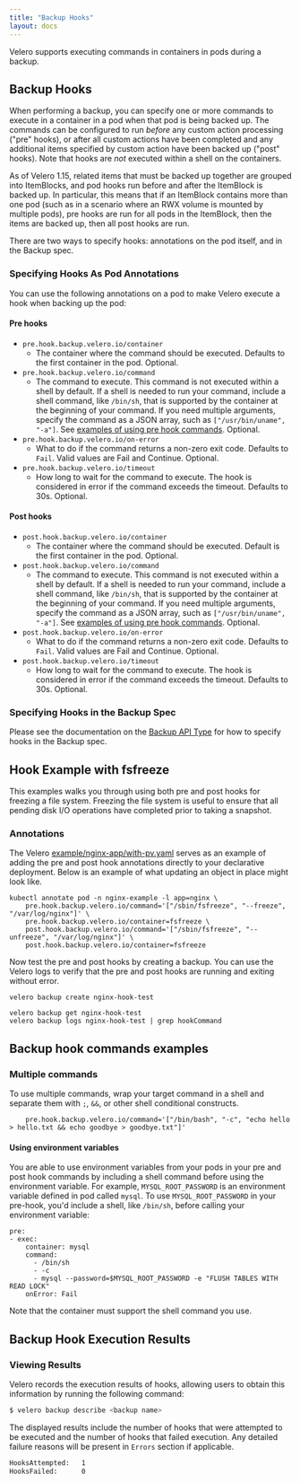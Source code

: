 ```yaml
---
title: "Backup Hooks"
layout: docs
---
```


Velero supports executing commands in containers in pods during a backup.

## Backup Hooks

When performing a backup, you can specify one or more commands to execute in a container in a pod
when that pod is being backed up. The commands can be configured to run *before* any custom action
processing ("pre" hooks), or after all custom actions have been completed and any additional items
specified by custom action have been backed up ("post" hooks). Note that hooks are _not_ executed within a shell
on the containers.

As of Velero 1.15, related items that must be backed up together are grouped into ItemBlocks, and pod hooks run before and after the ItemBlock is backed up.
In particular, this means that if an ItemBlock contains more than one pod (such as in a scenario where an RWX volume is mounted by multiple pods), pre hooks are run for all pods in the ItemBlock, then the items are backed up, then all post hooks are run.

There are two ways to specify hooks: annotations on the pod itself, and in the Backup spec.

### Specifying Hooks As Pod Annotations

You can use the following annotations on a pod to make Velero execute a hook when backing up the pod:

#### Pre hooks

* `pre.hook.backup.velero.io/container`
  * The container where the command should be executed. Defaults to the first container in the pod. Optional.
* `pre.hook.backup.velero.io/command`
  * The command to execute. This command is not executed within a shell by default. If a shell is needed to run your command, include a shell command, like `/bin/sh`, that is supported by the container at the beginning of your command. If you need multiple arguments, specify the command as a JSON array, such as `["/usr/bin/uname", "-a"]`. See [examples of using pre hook commands](#backup-hook-commands-examples). Optional.
* `pre.hook.backup.velero.io/on-error`
  * What to do if the command returns a non-zero exit code.  Defaults to `Fail`. Valid values are Fail and Continue. Optional.
* `pre.hook.backup.velero.io/timeout`
  * How long to wait for the command to execute. The hook is considered in error if the command exceeds the timeout. Defaults to 30s. Optional.


#### Post hooks

* `post.hook.backup.velero.io/container`
  * The container where the command should be executed. Default is the first container in the pod. Optional.
* `post.hook.backup.velero.io/command`
  * The command to execute. This command is not executed within a shell by default. If a shell is needed to run your command, include a shell command, like `/bin/sh`, that is supported by the container at the beginning of your command. If you need multiple arguments, specify the command as a JSON array, such as `["/usr/bin/uname", "-a"]`. See [examples of using pre hook commands](#backup-hook-commands-examples). Optional.
* `post.hook.backup.velero.io/on-error`
  * What to do if the command returns a non-zero exit code.  Defaults to `Fail`. Valid values are Fail and Continue. Optional.
* `post.hook.backup.velero.io/timeout`
  * How long to wait for the command to execute. The hook is considered in error if the command exceeds the timeout. Defaults to 30s. Optional.

### Specifying Hooks in the Backup Spec

Please see the documentation on the [Backup API Type][1] for how to specify hooks in the Backup
spec.

## Hook Example with fsfreeze

This examples walks you through using both pre and post hooks for freezing a file system. Freezing the
file system is useful to ensure that all pending disk I/O operations have completed prior to taking a snapshot.

### Annotations

The Velero [example/nginx-app/with-pv.yaml][2] serves as an example of adding the pre and post hook annotations directly
to your declarative deployment. Below is an example of what updating an object in place might look like.

```shell
kubectl annotate pod -n nginx-example -l app=nginx \
    pre.hook.backup.velero.io/command='["/sbin/fsfreeze", "--freeze", "/var/log/nginx"]' \
    pre.hook.backup.velero.io/container=fsfreeze \
    post.hook.backup.velero.io/command='["/sbin/fsfreeze", "--unfreeze", "/var/log/nginx"]' \
    post.hook.backup.velero.io/container=fsfreeze
```

Now test the pre and post hooks by creating a backup. You can use the Velero logs to verify that the pre and post
hooks are running and exiting without error.

```shell
velero backup create nginx-hook-test

velero backup get nginx-hook-test
velero backup logs nginx-hook-test | grep hookCommand
```

## Backup hook commands examples

### Multiple commands

To use multiple commands, wrap your target command in a shell and separate them with `;`, `&&`, or other shell conditional constructs.

```shell
    pre.hook.backup.velero.io/command='["/bin/bash", "-c", "echo hello > hello.txt && echo goodbye > goodbye.txt"]'
```

#### Using environment variables

You are able to use environment variables from your pods in your pre and post hook commands by including a shell command before using the environment variable. For example, `MYSQL_ROOT_PASSWORD` is an environment variable defined in pod called `mysql`. To use `MYSQL_ROOT_PASSWORD` in your pre-hook, you'd include a shell, like `/bin/sh`, before calling your environment variable:

```
pre:
- exec:
    container: mysql
    command:
      - /bin/sh
      - -c
      - mysql --password=$MYSQL_ROOT_PASSWORD -e "FLUSH TABLES WITH READ LOCK"
    onError: Fail
```

Note that the container must support the shell command you use. 

## Backup Hook Execution Results
### Viewing Results

Velero records the execution results of hooks, allowing users to obtain this information by running the following command:

```bash
$ velero backup describe <backup name>
```

The displayed results include the number of hooks that were attempted to be executed and the number of hooks that failed execution. Any detailed failure reasons will be present in `Errors` section if applicable. 

```bash
HooksAttempted:   1
HooksFailed:      0
```


[1]: api-types/backup.md
[2]: https://github.com/vmware-tanzu/velero/blob/v1.17.0/examples/nginx-app/with-pv.yaml

